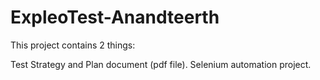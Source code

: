 # ExpleoTest-Anandteerth

This project contains 2 things:

Test Strategy and Plan document (pdf file).
Selenium automation project.
